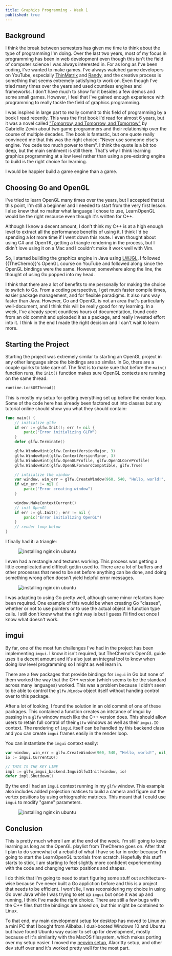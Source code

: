 ```yaml
---
title: Graphics Programming - Week 1
published: true
---
```


## Background

I think the break between semesters has given me time to think about the type of programming I'm doing. Over the last two years, most of my focus in programming has been in web development even though this isn't the field of computer science I was always interested in. For as long as I've been coding, I've wanted to make games. I've always watched game developers on YouTube, especially [ThinMatrix](https://www.youtube.com/user/thinmatrix) and [Randy](https://www.youtube.com/@bigrando420), and the creative process is something that seems extremely satisfying to work on. Even though I've tried many times over the years and used countless engines and frameworks. I don't have much to show for it besides a few demos and some small games. However, I feel that I've gained enough experience with programming to really tackle the field of graphics programming.

I was inspired in large part to really commit to this field of programming by a book I read recently. This was the first book I'd read for almost 6 years, but it was a novel called ["Tomorrow, and Tomorrow, and Tomorrow"](https://gabriellezevin.com/tomorrowx3/) by Gabrielle Zevin about two game programmers and their relationship over the course of multiple decades. The book is fantastic, but one quote really convinced me that this was the right choice: "Never use someone else's engine. You cede too much power to them". I think the quote is a bit too deep, but the main sentiment is still there. That's why I think learning graphics programming at a low level rather than using a pre-existing engine to build is the right choice for learning.

I would be happier build a game engine than a game.

## Choosing Go and OpenGL

I've tried to learn OpenGL many times over the years, but I accepted that at this point, I'm still a beginner and I needed to start from the very first lesson. I also knew that no matter what language I chose to use, LearnOpenGL would be the right resource even though it's written for C++.

Although I know a decent amount, I don't think my C++ is at a high enough level to extract all the performance benefits of using it. I think I'd be spending a lot more time if I went down this route. I even thought about using C# and OpenTK, getting a triangle rendering in the process, but I didn't love using it on a Mac and I couldn't make it work well with Vim.

So, I started building the graphics engine in Java using [LWJGL](https://www.lwjgl.org/). I followed {{TheCherno}}'s OpenGL course on YouTube and followed along since the OpenGL bindings were the same. However, somewhere along the line, the thought of using Go popped into my head.

I think that there are a lot of benefits to me personally for making the choice to switch to Go. From a coding perspective, I get much faster compile times, easier package management, and for flexible paradigms. It also runs way faster than Java. However, Go and OpenGL is not an area that's particularly well-document, and I think this will be really good for my learning. In a week, I've already spent countless hours of documentation, found code from an old commit and uploaded it as a package, and really invested effort into it. I think in the end I made the right decision and I can't wait to learn more.

## Starting the Project

Starting the project was extremely similar to starting an OpenGL project in any other language since the bindings are so similar. In Go, there are a couple quirks to take care of. The first is to make sure that before the `main()` function runs, the `init()` function makes sure OpenGL contexts are running on the same thread:

```go
runtime.LockOSThread()
```

This is mostly my setup for getting everything set up before the render loop. Some of the code here has already been factored out into classes but any tutorial online should show you what they should contain:

```go
func main() {
	// initialize glfw
	if err := glfw.Init(); err != nil {
		panic("Error initializing GLFW")
	}
	defer glfw.Terminate()

	glfw.WindowHint(glfw.ContextVersionMajor, 3)
	glfw.WindowHint(glfw.ContextVersionMinor, 3)
	glfw.WindowHint(glfw.OpenGLProfile, glfw.OpenGLCoreProfile)
	glfw.WindowHint(glfw.OpenGLForwardCompatible, glfw.True)

	// intiialize the window
	var window, win_err = glfw.CreateWindow(960, 540, "Hello, world!", nil, nil)
	if win_err != nil {
		panic("Error creating window")
	}

	window.MakeContextCurrent()
	// init OpenGL
	if err := gl.Init(); err != nil {
		panic("Error initializing OpenGL")
	}
	// render loop below
}
```

I finally had it: a triangle:

<figure>
<img src="/graphics-programming-w1/triangle.png" alt="installing nginx in ubuntu">
</figure>

I even had a rectangle and textures working. This process was getting a little complicated and difficult gettin used to. There are a lot of buffers and other processes that need to be set before anything can be done, and doing something wrong often doesn't yield helpful error messages.

<figure>
<img src="/graphics-programming-w1/fragmentwithlogo.png" alt="installing nginx in ubuntu">
</figure>

I was adapting to using Go pretty well, although some minor refactors have been required. One example of this would be when creating Go "classes", whether or not to use pointers or to use the actual object in function type calls. I still don't know what the right way is but I guess I'll find out once I know what doesn't work.

## imgui

By far, one of the most fun challenges I've had in the project has been implementing `imgui`. I know it isn't required, but TheCherno's OpenGL guide uses it a decent amount and it's also just an integral tool to know when doing low level programming so I might as well learn in.

There are a few packages that provide bindings for `imgui` in Go but none of them worked the way that the C++ version (which seems to be the standard across many languages) worked. This was a problem because I didn't seem to be able to control the `glfw.Window` object itself without handing control over to this package.

After a lot of looking, I found the solution in an old commit of one of these packages. This contained a function creates an intstance of imgui by passing in a `glfw` window much like the C++ version does. This should allow users to retain full control of their `glfw` windows as well as their `imgui.IO` context. The rendering of `imgui` itself can be handled by this backend class and you can create `imgui` frames easily in the render loop.

You can instantiate the `imgui` context easily:

```go
var window, win_err = glfw.CreateWindow(960, 540, "Hello, world!", nil, nil)
io := imgui.CurrentIO()

// THIS IS THE KEY LINE
impl := glfw_imgui_backend.ImguiGlfw3Init(window, io)
defer impl.Shutdown()
```

By the end I had an `imgui` context running in my `glfw` window. This example also includes added projection matices to build a camera and figure out the vertex positions by using orhtographic matrices. This meant that I could use `imgui` to modify "game" parameters.

<figure>
<img src="/graphics-programming-w1/movement.gif" alt="installing nginx in ubuntu">
</figure>

## Conclusion

This is pretty much where I am at the end of the week. I'm still going to keep learning as long as the OpenGL playlist from TheCherno goes on. After that I plan to do somewhat of a rebuild of what I have so far in order because I'm going to start the LearnOpenGL tutorials from scratch. Hopefully this stuff starts to stick, I am starting to feel slightly more confident experiementing with the code and changing vertex positions and shapes.

I do think that I'm going to need to start figuring some stuff out architecture-wise because I've never built a Go appliction before and this is a project that needs to be efficient. I won't lie, I was reconsidering my choice in using Go over Java while I was trying to set up `imgui` but once it was up and running, I think I've made the right choice. There are still a few bugs with the C++ files that the bindings are based on, but this might be contained to Linux.

To that end, my main development setup for desktop has moved to Linux on a mini PC that I bought from Alibaba. I dual-booted Windows 10 and Ubuntu but have found Ubuntu way easier to set up for development, mostly because of it's similarity with the MacOS filesystem, which makes porting over my setup easier. I moved my [neovim setup](https://github.com/micahke/nvim), Alacritty setup, and other dev stuff over and it's worked pretty well for the most part.
